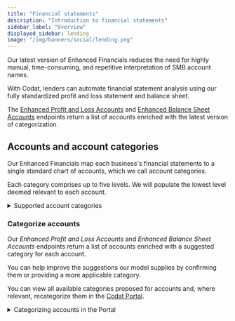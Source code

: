 ```yaml
---
title: "Financial statements"
description: "Introduction to financial statements"
sidebar_label: "Overview"
displayed_sidebar: lending
image: "/img/banners/social/lending.png"
---
```


Our latest version of Enhanced Financials reduces the need for highly manual, time-consuming, and repetitive interpretation of SMB account names. 

With Codat, lenders can automate financial statement analysis using our fully standardized profit and loss statement and balance sheet.

The [Enhanced Profit and Loss Accounts](/lending-api#/operations/get-enhanced-profit-and-loss-accounts) and [Enhanced Balance Sheet Accounts](/lending-api#/operations/get-enhanced-balance-sheet-accounts) endpoints return a list of accounts enriched with the latest version of categorization. 

## Accounts and account categories

Our Enhanced Financials map each business's financial statements to a single standard chart of accounts, which we call account categories.

Each category comprises up to five levels. We will populate the lowest level deemed relevant to each account.

<details>
  <summary>Supported account categories</summary>

  <iframe
    src="https://docs.google.com/spreadsheets/d/e/2PACX-1vRkvocA0AjDFFHTyQ-ivddggN996pn2_FOhzE3iThrFje_RGnAvw1QqvaLKGhWNXHCOpgtekuFqb7xt/pubhtml?widget=true&amp;headers=false"
    frameborder="0"
    style={{ top: 0, left: 0, width: "100%", height: "660px" }}
  ></iframe>
</details>

### Categorize accounts

Our _Enhanced Profit and Loss Accounts_ and _Enhanced Balance Sheet Accounts_ endpoints return a list of accounts enriched with a suggested category for each account.

You can help improve the suggestions our model supplies by confirming them or providing a more applicable category. 

You can view all available categories proposed for accounts and, where relevant, recategorize them in the <a href="https://app.codat.io/" target="_blank">Codat Portal</a>. 

<details>
  <summary>Categorizing accounts in the Portal</summary>

1. Navigate to **Companies**, then click the company that requires categorization review. Select **Products > Lending** in the side menu. Finally, click **Categorize accounts**. 

![An image of the Lending portal view and the categorization button](/img/lending/acct-categorization-v3-1.png)

2. You can view the categories for each account.  These are ordered by _impact_ by default, which is determined by the current account balance and our confidence in our automatic categorization.  Accounts with a high _impact_  effect the [Enhanced Financials](/lending/enhanced-financials/overview) more, so its worth confirming these accounts.

![An image of the Lending Categorization view in the Portal](/img/lending/acct-categorization-v3-2.png)

3. To change the category of an account, select the accounts using the checkbox and click **Recategorize**. 

   Choose an appropriate category from the proposed five levels and click **Recategorize**.  This saves the newly assigned category.  Once you have confirmed or edited an account, the _impact_ will change to zero.


![An image of the Lending Categorization view in the Portal with an account in process of recategorizing](/img/lending/acct-categorization-v3-3.png)

That's it! The Enhanced Profit and Loss and Enhanced Balance Sheet will return the updated category for the accounts going forward.

</details>

